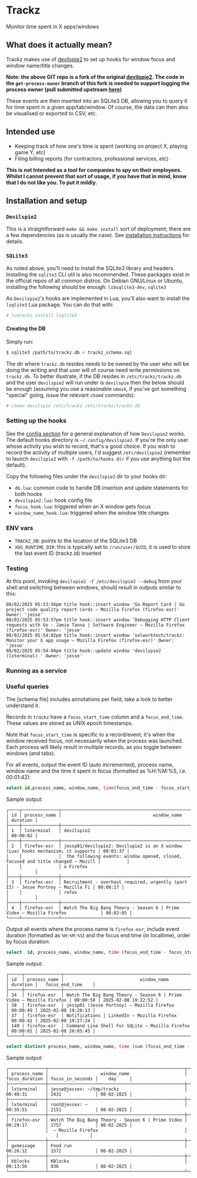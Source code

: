 # Trackz
Monitor time spent in X apps/windows

## What does it actually mean?
Trackz makes use of [devilspie2](https://github.com/jessp01/devilspie2/tree/get-process-owner) to set up hooks for window focus and window name/title changes.

**Note: the above GIT repo is a fork of the original [devilspie2](https://www.nongnu.org/devilspie2/). 
The code in the `get-process-owner` branch of this fork is needed to support logging the process owner (pull submitted
upstream [here](https://github.com/dsalt/devilspie2/pull/39))** 

These events are then inserted into an SQLite3 DB, allowing you to query it for time spent in a given app/tab/window. Of
course, the data can then also be visualised or exported to CSV, etc.

## Intended use
- Keeping track of how one's time is spent (working on project X, playing game Y, etc)
- Filing billing reports (for contractors, professional services, etc)

**This is not Intended as a tool for companies to spy on their employees. Whilst I cannot prevent that sort of usage, if
you have that in mind, know that I do not like you. To put it mildly.**

## Installation and setup

### `Devilspie2`
This is a straightforward `make && make install` sort of deployment; there are a few dependencies (as is usually the
case). See [installation instructions](https://github.com/jessp01/devilspie2/blob/implement-get-process-owner/INSTALL#L9) for details.

### `SQLite3`
As noted above, you'll need to install the SQLite3 library and headers. Installing the `sqlite3` CLI util is also
recommended. These packages exist in the official repos of all common distros. On Debian GNU/Linux or Ubuntu, installing the
following should be enough: `libsqlite3-dev`, `sqlite3`

As `Devilspie2`'s hooks are implemented in Lua, you'll also want to install the `lsqlite3` Lua package. You can do that
with:
```sh
# luarocks install lsqlite3
```

#### Creating the DB
Simply run:
```sh
$ sqlite3 /path/to/trackz.db < trackz_schema.sql
```
The dir where `trackz.db` resides needs to be owned by the user who will be doing the writing and that user will of
course need write permissions on `trackz.db`. To better illustrate, if the DB resides in `/etc/trackz/trackz.db` and the
user `devilspie2` will run under is `devilspie` then the below should be enough (assuming you use a reasonable `umask`,
if you've got something "special" going, issue the relevant `chomd` commands):
```sh
# chown devilspie /etc/trackz /etc/trackz/trackz.db
```

### Setting up the hooks
See the [config section](https://github.com/jessp01/devilspie2/?tab=readme-ov-file#config) for a general explanation of
how `Devilspie2` works.
The default hooks directory is `~/.config/devilspie2`. 
If you're the only user whose activity you wish to record, that's a good choice. If you wish to record the activity of
multiple users, I'd suggest `/etc/devilspie2` (remember to launch `devilspie2` with `-f /path/to/hooks dir` if you use
anything but the default).


Copy the following files under the `devilspie2` dir to your hooks dir:
- `db.lua`: common code to handle DB insertion and update statements for both hooks 
- `devilspie2.lua`: hook config file 
- `focus_hook.lua`: triggered when an X window gets focus
- `window_name_hook.lua`: triggered when the window title changes

### ENV vars

- `TRACKZ_DB`: points to the location of the SQLite3 DB
- `XDG_RUNTIME_DIR`: this is typically set to `/run/user/$UID`, it is used to store the last event ID (trackz.id)
  inserted

### Testing

At this point, invoking `devilspie2 -f /etc/devilspie2 --debug` from your shell and switching between windows, should result in outputs similar to this:
```
08/02/2025 05:53:56pm title hook::insert window 'Go Report Card | Go project code quality report cards — Mozilla Firefox (firefox-esr)' Owner: 'jesse'
08/02/2025 05:53:57pm title hook::insert window 'Debugging HTTP Client requests with Go · Jamie Tanna | Software Engineer — Mozilla Firefox (firefox-esr)' Owner: 'jesse'
08/02/2025 05:54:02pm title hook::insert window 'solworktech/trackz: Monitor your X app usage — Mozilla Firefox (firefox-esr)' Owner: 'jesse'
08/02/2025 05:54:04pm title hook::update window 'devilspie2 (lxterminal) ' Owner: 'jesse'
```

### Running as a service

### Useful queries

The [schema file] includes annotations per field, take a look to better understand it.

Records in `trackz` have a `focus_start_time` column and a `focus_end_time`. These values are stored as UNIX epoch
timestamps. 

Note that `focus_start_time` is specific to a record/event; it's when the window received focus, not necessarily when the
process was launched. Each process will likely result in multiple records, as you toggle between windows (and tabs).

For all events, output the event ID (auto incremented), process name, window name and the time it spent in focus
(formatted as %H:%M:%S, i.e. 00:01:42):

```sql
select id,process_name, window_name, time(focus_end_time - focus_start_time,'unixepoch') AS duration from trackz;
```

Sample output:

```
┌────┬──────────────┬──────────────────────────────────────────────────────────────────────────────────┬──────────┐
│ id │ process_name │                                   window_name                                    │ duration │
├────┼──────────────┼──────────────────────────────────────────────────────────────────────────────────┼──────────┤
│ 1  │ lxterminal   │ devilspie2                                                                       │ 00:00:02 │
├────┼──────────────┼──────────────────────────────────────────────────────────────────────────────────┼──────────┤
│ 2  │ firefox-esr  │ jessp01/devilspie2: Devilspie2 is an X window (Lua) hooks mechanism; it supports │ 00:01:37 │
│    │              │  the following events: window opened, closed, focused and title changed — Mozill │          │
│    │              │ a Firefox                                                                        │          │
├────┼──────────────┼──────────────────────────────────────────────────────────────────────────────────┼──────────┤
│ 3  │ firefox-esr  │ Recruitment - overhaul required, urgently (part II) - Jesse Portnoy — Mozilla Fi │ 00:00:17 │
│    │              │ refox                                                                            │          │
├────┼──────────────┼──────────────────────────────────────────────────────────────────────────────────┼──────────┤
│ 4  │ firefox-esr  │ Watch The Big Bang Theory - Season 6 | Prime Video — Mozilla Firefox             │ 00:02:05 │
└────┴──────────────┴──────────────────────────────────────────────────────────────────────────────────┴──────────┘
```

Output all events where the process name is `firefox-esr`, include event duration (formatted as `%H:%M:%S`) and the
focus end time (in localtime), order by focus duration:

```sql
select  id, process_name, window_name, time (focus_end_time - focus_start_time,'unixepoch') as duration, DATETIME(ROUND(focus_end_time), 'unixepoch','localtime') as focus_end_time from trackz where process_name='firefox-esr' order by duration desc;
```

Sample output:

```
┌─────┬──────────────┬──────────────────────────────────────────────────────────────────────┬──────────┬─────────────────────┐
│ id  │ process_name │                             window_name                              │ duration │   focus_end_time    │
├─────┼──────────────┼──────────────────────────────────────────────────────────────────────┼──────────┼─────────────────────┤
│ 34  │ firefox-esr  │ Watch The Big Bang Theory - Season 6 | Prime Video — Mozilla Firefox │ 00:00:58 │ 2025-02-08 19:22:52 │
│ 38  │ firefox-esr  │ jessp01 (Jesse Portnoy) — Mozilla Firefox                            │ 00:00:49 │ 2025-02-08 19:28:13 │
│ 37  │ firefox-esr  │ Notifications | LinkedIn — Mozilla Firefox                           │ 00:00:41 │ 2025-02-08 19:27:24 │
│ 149 │ firefox-esr  │ Command Line Shell For SQLite — Mozilla Firefox                      │ 00:00:01 │ 2025-02-08 20:05:45 │
└─────┴──────────────┴──────────────────────────────────────────────────────────────────────┴──────────┴─────────────────────┘
```

```sql
select distinct process_name, window_name, time (sum (focus_end_time - focus_start_time),'unixepoch') as focus_duration, sum (focus_end_time - focus_start_time) as focus_in_seconds, strftime('%d-%m-%Y', datetime(focus_start_time, 'unixepoch')) as day from trackz group by process_name, window_name, day order by sum (focus_end_time - focus_start_time) desc limit 5;
```

Sample output:

```
┌──────────────┬────────────────────────────────────────────────────┬────────────────┬──────────────────┬────────────┐
│ process_name │                    window_name                     │ focus_duration │ focus_in_seconds │    day     │
├──────────────┼────────────────────────────────────────────────────┼────────────────┼──────────────────┼────────────┤
│ lxterminal   │ jesse@jessex: ~/tmp/trackz                         │ 00:40:31       │ 2431             │ 08-02-2025 │
├──────────────┼────────────────────────────────────────────────────┼────────────────┼──────────────────┼────────────┤
│ lxterminal   │ root@jessex: ~                                     │ 00:35:51       │ 2151             │ 08-02-2025 │
├──────────────┼────────────────────────────────────────────────────┼────────────────┼──────────────────┼────────────┤
│ firefox-esr  │ Watch The Big Bang Theory - Season 6 | Prime Video │ 00:29:17       │ 1757             │ 08-02-2025 │
│              │  — Mozilla Firefox                                 │                │                  │            │
├──────────────┼────────────────────────────────────────────────────┼────────────────┼──────────────────┼────────────┤
│ gxmessage    │ Food run                                           │ 00:26:12       │ 1572             │ 08-02-2025 │
├──────────────┼────────────────────────────────────────────────────┼────────────────┼──────────────────┼────────────┤
│ kblocks      │ KBlocks                                            │ 00:13:56       │ 836              │ 08-02-2025 │
└──────────────┴────────────────────────────────────────────────────┴────────────────┴──────────────────┴────────────┘
```
